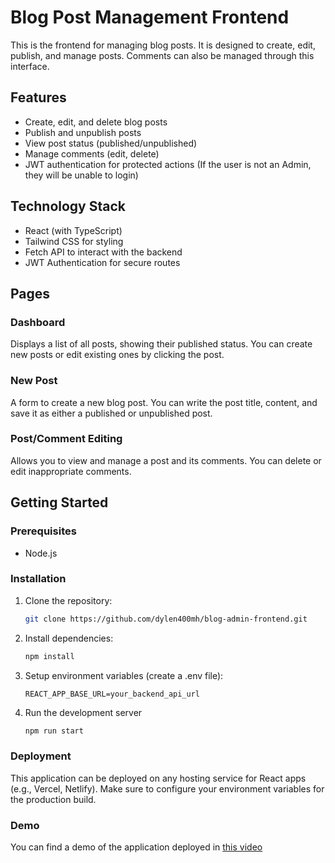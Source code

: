 # Blog Post Management Frontend

This is the frontend for managing blog posts. It is designed to create, edit, publish, and manage posts. Comments can also be managed through this interface.

## Features
- Create, edit, and delete blog posts
- Publish and unpublish posts
- View post status (published/unpublished)
- Manage comments (edit, delete)
- JWT authentication for protected actions (If the user is not an Admin, they will be unable to login)

## Technology Stack
- React (with TypeScript)
- Tailwind CSS for styling
- Fetch API to interact with the backend
- JWT Authentication for secure routes

## Pages
### Dashboard
Displays a list of all posts, showing their published status. You can create new posts or edit existing ones by clicking the post.

### New Post
A form to create a new blog post. You can write the post title, content, and save it as either a published or unpublished post.

### Post/Comment Editing
Allows you to view and manage a post and its comments. You can delete or edit inappropriate comments.

## Getting Started

### Prerequisites
- Node.js

### Installation
1. Clone the repository:
   ```bash
   git clone https://github.com/dylen400mh/blog-admin-frontend.git
2. Install dependencies:
   ```bash
   npm install
3. Setup environment variables (create a .env file):
   ```plaintext
   REACT_APP_BASE_URL=your_backend_api_url
4. Run the development server
   ```bash
   npm run start

### Deployment
This application can be deployed on any hosting service for React apps (e.g., Vercel, Netlify). Make sure to configure your environment variables for the production build.

### Demo
You can find a demo of the application deployed in [this video](https://www.youtube.com/watch?v=4OSidLXTCLw)

